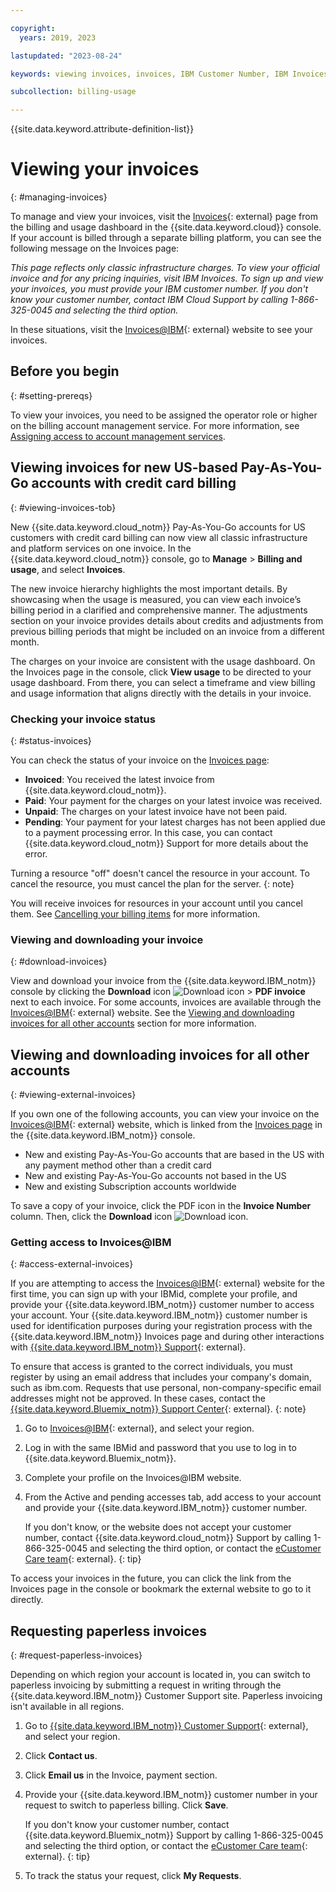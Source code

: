```yaml
---

copyright:
  years: 2019, 2023

lastupdated: "2023-08-24"

keywords: viewing invoices, invoices, IBM Customer Number, IBM Invoices, RSET, external invoice website, paperless invoice, request paperless invoice

subcollection: billing-usage

---
```


{{site.data.keyword.attribute-definition-list}}

# Viewing your invoices
{: #managing-invoices}

To manage and view your invoices, visit the [Invoices](https://cloud.ibm.com/billing/invoices){: external} page from the billing and usage dashboard in the {{site.data.keyword.cloud}} console. If your account is billed through a separate billing platform, you can see the following message on the Invoices page:

*This page reflects only classic infrastructure charges. To view your official invoice and for any pricing inquiries, visit IBM Invoices. To sign up and view your invoices, you must provide your IBM customer number. If you don't know your customer number, contact IBM Cloud Support by calling 1-866-325-0045 and selecting the third option.*

In these situations, visit the [Invoices@IBM](https://www.ibm.com/support/customer/invoices/welcome){: external} website to see your invoices.

## Before you begin
{: #setting-prereqs}

To view your invoices, you need to be assigned the operator role or higher on the billing account management service. For more information, see [Assigning access to account management services](/docs/account?topic=account-account-services).

## Viewing invoices for new US-based Pay-As-You-Go accounts with credit card billing
{: #viewing-invoices-tob}

New {{site.data.keyword.cloud_notm}} Pay-As-You-Go accounts for US customers with credit card billing can now view all classic infrastructure and platform services on one invoice. In the {{site.data.keyword.cloud_notm}} console, go to **Manage** > **Billing and usage**, and select **Invoices**.

The new invoice hierarchy highlights the most important details. By showcasing when the usage is measured, you can view each invoice’s billing period in a clarified and comprehensive manner. The adjustments section on your invoice provides details about credits and adjustments from previous billing periods that might be included on an invoice from a different month.

The charges on your invoice are consistent with the usage dashboard. On the Invoices page in the console, click **View usage** to be directed to your usage dashboard. From there, you can select a timeframe and view billing and usage information that aligns directly with the details in your invoice.

### Checking your invoice status
{: #status-invoices}

You can check the status of your invoice on the [Invoices page](/billing/invoices):

* **Invoiced**: You received the latest invoice from {{site.data.keyword.cloud_notm}}.
* **Paid**: Your payment for the charges on your latest invoice was received.
* **Unpaid**: The charges on your latest invoice have not been paid.
* **Pending**: Your payment for your latest charges has not been applied due to a payment processing error. In this case, you can contact {{site.data.keyword.cloud_notm}} Support for more details about the error.

Turning a resource "off" doesn't cancel the resource in your account. To cancel the resource, you must cancel the plan for the server.
{: note}

You will receive invoices for resources in your account until you cancel them. See [Cancelling your billing items](/docs/billing-usage?topic=billing-usage-cancel-billing-items) for more information.

### Viewing and downloading your invoice
{: #download-invoices}

View and download your invoice from the {{site.data.keyword.IBM_notm}} console by clicking the **Download** icon ![Download icon](../icons/download.svg "Download") > **PDF invoice** next to each invoice. For some accounts, invoices are available through the [Invoices@IBM](https://www.ibm.com/support/customer/invoices/welcome){: external} website. See the [Viewing and downloading invoices for all other accounts](#viewing-external-invoices) section for more information.

## Viewing and downloading invoices for all other accounts
{: #viewing-external-invoices}

If you own one of the following accounts, you can view your invoice on the [Invoices@IBM](https://www.ibm.com/support/customer/invoices/welcome){: external} website, which is linked from the [Invoices page](/billing/invoices) in the {{site.data.keyword.IBM_notm}} console.

* New and existing Pay-As-You-Go accounts that are based in the US with any payment method other than a credit card
* New and existing Pay-As-You-Go accounts not based in the US
* New and existing Subscription accounts worldwide

To save a copy of your invoice, click the PDF icon in the **Invoice Number** column. Then, click the **Download** icon ![Download icon](../icons/download.svg "Download").

### Getting access to Invoices@IBM
{: #access-external-invoices}

If you are attempting to access the [Invoices@IBM](https://www.ibm.com/support/customer/invoices/welcome){: external} website for the first time, you can sign up with your IBMid, complete your profile, and provide your {{site.data.keyword.IBM_notm}} customer number to access your account. Your {{site.data.keyword.IBM_notm}} customer number is used for identification purposes during your registration process with the {{site.data.keyword.IBM_notm}} Invoices page and during other interactions with [{{site.data.keyword.IBM_notm}} Support](https://www.ibm.com/support/home/){: external}.

To ensure that access is granted to the correct individuals, you must register by using an email address that includes your company's domain, such as ibm.com. Requests that use personal, non-company-specific email addresses might not be approved. In these cases, contact the [{{site.data.keyword.Bluemix_notm}} Support Center](/unifiedsupport/supportcenter){: external}.
{: note}

1. Go to [Invoices@IBM](https://www.ibm.com/support/customer/invoices/welcome){: external}, and select your region.
1. Log in with the same IBMid and password that you use to log in to {{site.data.keyword.Bluemix_notm}}.
1. Complete your profile on the Invoices@IBM website.
1. From the Active and pending accesses tab, add access to your account and provide your {{site.data.keyword.IBM_notm}} customer number.

   If you don't know, or the website does not accept your customer number, contact {{site.data.keyword.cloud_notm}} Support by calling 1-866-325-0045 and selecting the third option, or contact the [eCustomer Care team](https://www-112.ibm.com/software/howtobuy/passportadvantage/paocustomer/docs/en_US/ecare.html){: external}.
   {: tip}

To access your invoices in the future, you can click the link from the Invoices page in the console or bookmark the external website to go to it directly.

## Requesting paperless invoices
{: #request-paperless-invoices}

Depending on which region your account is located in, you can switch to paperless invoicing by submitting a request in writing through the {{site.data.keyword.IBM_notm}} Customer Support site. Paperless invoicing isn't available in all regions.

1. Go to [{{site.data.keyword.IBM_notm}} Customer Support](https://www.ibm.com/support/customer/zz/en/selectcountrylang.html){: external}, and select your region.
2. Click **Contact us**.
3. Click **Email us** in the Invoice, payment section.
4. Provide your {{site.data.keyword.IBM_notm}} customer number in your request to switch to paperless billing. Click **Save**.

    If you don't know your customer number, contact {{site.data.keyword.Bluemix_notm}} Support by calling 1-866-325-0045 and selecting the third option, or contact the [eCustomer Care team](https://www-112.ibm.com/software/howtobuy/passportadvantage/paocustomer/docs/en_US/ecare.html){: external}.
    {: tip}

5. To track the status your request, click **My Requests**.
